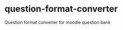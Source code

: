 question-format-converter
=========================

Question format converter for moodle question bank
